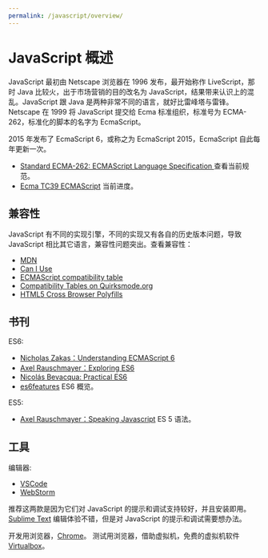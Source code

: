 ```yaml
---
permalink: /javascript/overview/
---
```


# JavaScript 概述

JavaScript 最初由 Netscape 浏览器在 1996 发布，最开始称作 LiveScript，那时 Java 比较火，出于市场营销的目的改名为 JavaScript，结果带来认识上的混乱。JavaScript 跟 Java 是两种非常不同的语言，就好比雷峰塔与雷锋。Netscape 在 1999 将 JavaScript 提交给 Ecma 标准组织，标准号为 ECMA-262，标准化的脚本的名字为 EcmaScript。

2015 年发布了 EcmaScript 6，或称之为 EcmaScript 2015，EcmaScript 自此每年更新一次。

- [Standard ECMA-262: ECMAScript Language Specification ](http://www.ecma-international.org/publications/standards/Ecma-262.htm) 查看当前规范。
- [Ecma TC39 ECMAScript](https://github.com/tc39/ecma262) 当前进度。

## 兼容性

JavaScript 有不同的实现引擎，不同的实现又有各自的历史版本问题，导致 JavaScript 相比其它语言，兼容性问题突出。查看兼容性：

- [MDN](https://developer.mozilla.org/en-US/docs/Web/Javascript/)
- [Can I Use](http://caniuse.com/)
- [ECMAScript compatibility table](http://kangax.github.io/)
- [Compatibility Tables on Quirksmode.org](http://quirksmode.org/compatibility.html/)
- [HTML5 Cross Browser Polyfills](https://github.com/Modernizr/Modernizr/wiki/HTML5-Cross-Browser-Polyfills/)

## 书刊

ES6:

- [Nicholas Zakas：Understanding ECMAScript 6](https://github.com/nzakas/understandinges6)
- [Axel Rauschmayer：Exploring ES6](http://exploringjs.com/)
- [Nicolás Bevacqua: Practical ES6](https://ponyfoo.com/books/practical-es6)
- [es6features](https://github.com/lukehoban/es6features/) ES6 概览。

ES5:

- [Axel Rauschmayer：Speaking Javascript](http://speakingjs.com/es5/index.html) ES 5 语法。


## 工具

编辑器:

- [VSCode](../software/vscode/index.md)
- [WebStorm](../software/webstorm/index.md)

推荐这两款是因为它们对 JavaScript 的提示和调试支持较好，并且安装即用。
[Sublime Text](../software/sublimetext/index.md) 编辑体验不错，但是对 JavaScript 的提示和调试需要想办法。

开发用浏览器，[Chrome](../software/chrome/index.md)。
测试用浏览器，借助虚拟机，免费的虚拟机软件 [Virtualbox](../software/virtualbox/index.md)。
